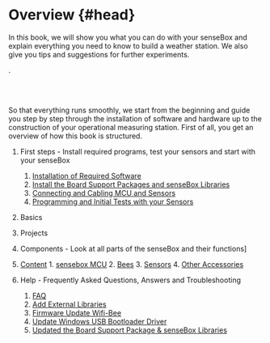 # Overview {#head}

<div class="description">In this book, we will show you what you can do with your senseBox and explain everything you need to know to build a weather station. We also give you tips and suggestions for further experiments.

.</div>
<div class="line">
    <br>
    <br>
</div>

So that everything runs smoothly, we start from the beginning and guide you step by step through the installation of software and hardware up to the construction of your operational measuring station. First of all, you get an overview of how this book is structured.

1. First steps  - Install required programs, test your sensors and start with your senseBox
   1. [Installation of Required Software](erste-schritte/software-installation.md)
   2. [Install the Board Support Packages and senseBox Libraries](erste-schritte/board-support-packages-installieren.md)
   3. [Connecting and Cabling MCU and Sensors](erste-schritte/anschluss-und-verkabelung.md)
   4. [Programming and Initial Tests with your Sensors](erste-schritte/komponenten-testen.md)
2. Basics
3. Projects
4. Components - Look at all parts of the senseBox and their functions]
  1. [Content](komponenten/README.md)
    1. [sensebox MCU](komponenten/sensebox-mcu.md)
    2. [Bees](komponenten/bees/README.md)
    3. [Sensors](komponenten/sensoren/README.md)
    4. [Other Accessories](komponenten/zubehoer/README.md)
3. Help - Frequently Asked Questions, Answers and Troubleshooting

   1. [FAQ](hilfe/hilfe.md)
   2. [Add External Libraries](hilfe/add-external-libraries.md)
   3. [Firmware Update Wifi-Bee](additional-info.md)
   4. [Update Windows USB Bootloader Driver](win-boot-help.md)
   5. [Updated the Board Support Package & senseBox Libraries](hilfe/aktualisierung_bsp_libraries.md)
